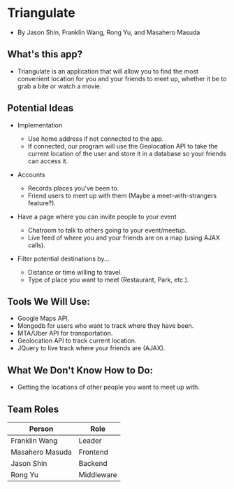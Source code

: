 # Triangulate
* By Jason Shin, Franklin Wang, Rong Yu, and Masahero Masuda

## What's this app?
* Triangulate is an application that will allow you to find the most
  convenient location for you and your friends to meet up, whether
  it be to grab a bite or watch a movie.

## Potential Ideas
* Implementation
  * Use home address if not connected to the app.
  * If connected, our program will use the Geolocation API to take the current
    location of the user and store it in a database so your friends can access it.

* Accounts
  * Records places you've been to.
  * Friend users to meet up with them (Maybe a meet-with-strangers feature?).
  
* Have a page where you can invite people to your event
  * Chatroom to talk to others going to your event/meetup.
  * Live feed of where you and your friends are on a map (using AJAX calls).

* Filter potential destinations by...
  * Distance or time willing to travel.
  * Type of place you want to meet (Restaurant, Park, etc.).

## Tools We Will Use:
* Google Maps API.
* Mongodb for users who want to track where they have been.
* MTA/Uber API for transportation.
* Geolocation API to track current location.
* JQuery to live track where your friends are (AJAX).

## What We Don't Know How to Do:
* Getting the locations of other people you want to meet up with.

## Team Roles
|Person            |Role           |
|------------------|---------------|
| Franklin Wang    |Leader	       |
| Masahero Masuda  |Frontend       |
| Jason Shin       |Backend        |
| Rong Yu	         |Middleware     |